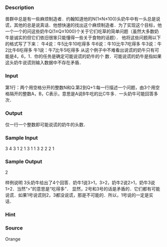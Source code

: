 
### Description

兽群中总是有一些麻烦制造者．约翰知道他的N(1≤N≤100)头奶牛中有一头总是说谎，其他的总是说真话．他想快速的找出这个麻烦制造者．为了实现这个目标，他一个一个的问这些奶牛Q(1≤Q≤1000)个关于它们吃草的简单问题（虽然大多数奶牛是诚实的但它们依旧很笨只能懂得一些关于食物的话题）．
他将这些问题用以下的格式写了下来：
牛4说：牛5比牛10吃得多
牛6说：牛10比牛7吃得多
牛3说：牛2比牛6吃得多
牛1说：牛7比牛5吃得多
从这个例子中不难看出说谎的奶牛只有可能是4，6，1．你的任务是确定可能说谎的奶牛的个
数．可能说谎的奶牛是指如果这头奶牛说谎则输入数据中不存在矛盾．

### Input
第1行：两个用空格分开的整数N和Q.第2到Q+1:每一行描述一个问题，由3个用空格隔开的整数A，B，C表示，意思是A说B牛吃的比C牛多．一头奶牛可能回答多次．
### Output
仅一行一个整数即可能说谎的奶牛的头数．
### Sample Input
3 4
3 1 2
1 3 1
1 3 2
2 2 1

### Sample Output
2

样例说明
    3头奶牛给出了4个回答．奶牛1说3>1，3>2，奶牛2说2>1，奶牛3说1>2．当然“>”的意思是“吃得多”．    显然，2号和3号的话是矛盾的．它们都有可能说谎．如果1号说谎则2，3都没说谎，那是不可能的．所以，1号说的一定是实话．
### Hint

### Source
Orange